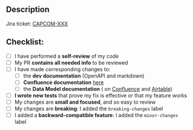 ## Description

<!--
    - list of changes
    - useful resources (Jira ticket, ADRs, Confluence page, ...)
-->

Jira ticket: [CAPCOM-XXX](https://avivgroup.atlassian.net/browse/CAPCOM-XXX)

## Checklist:

- [ ] I have performed a **self-review** of my code
- [ ] My PR **contains all needed info** to be reviewed
- [ ] I have made corresponding changes to:
  - [ ] the **dev documentation** (OpenAPI and markdown)
  - [ ] **Confluence documentation**
        [here](https://avivgroup.atlassian.net/wiki/spaces/AO/pages/205460241/Product+Whitelabel+Estima+Funnel)
  - [ ] the **Data Model documentation** (
        on [Confluence](https://avivgroup.atlassian.net/wiki/spaces/AO/pages/205457537)
        and [Airtable](https://airtable.com/appK8a73QhzPOHBSQ/tblFJcAEUywLDhbnF/viwBvX5FWYn2j4xaA?blocks=hide))
- [ ] **I wrote new tests** that prove my fix is effective or that my feature works
- [ ] My changes are **small and focused**, and so easy to review
- [ ] My changes are **breaking**: I added the `breaking-changes` label
- [ ] I added a **backward-compatible feature**: I added the `minor-changes` label
